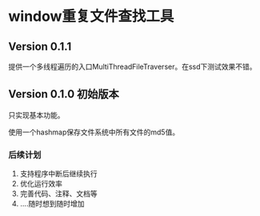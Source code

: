 # window重复文件查找工具
## Version 0.1.1 
提供一个多线程遍历的入口MultiThreadFileTraverser。在ssd下测试效果不错。

## Version 0.1.0 初始版本
只实现基本功能。

使用一个hashmap保存文件系统中所有文件的md5值。

### 后续计划
1. 支持程序中断后继续执行
2. 优化运行效率
3. 完善代码、注释、文档等
4. ....随时想到随时增加
